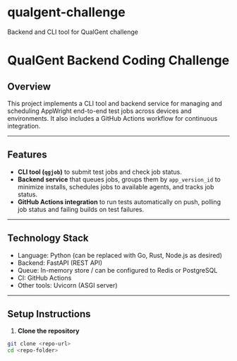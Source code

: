 # qualgent-challenge
Backend and CLI tool for QualGent challenge
# QualGent Backend Coding Challenge

## Overview

This project implements a CLI tool and backend service for managing and scheduling AppWright end-to-end test jobs across devices and environments. It also includes a GitHub Actions workflow for continuous integration.

---

## Features

- **CLI tool (`qgjob`)** to submit test jobs and check job status.
- **Backend service** that queues jobs, groups them by `app_version_id` to minimize installs, schedules jobs to available agents, and tracks job status.
- **GitHub Actions integration** to run tests automatically on push, polling job status and failing builds on test failures.

---

## Technology Stack

- Language: Python (can be replaced with Go, Rust, Node.js as desired)
- Backend: FastAPI (REST API)
- Queue: In-memory store / can be configured to Redis or PostgreSQL
- CI: GitHub Actions
- Other tools: Uvicorn (ASGI server)

---

## Setup Instructions

1. **Clone the repository**

```bash
git clone <repo-url>
cd <repo-folder>
